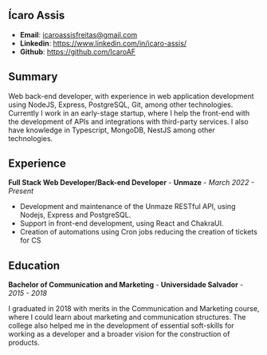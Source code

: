 ## Ícaro Assis

- **Email**: icaroassisfreitas@gmail.com
- **Linkedin**: https://www.linkedin.com/in/icaro-assis/
- **Github**: https://github.com/IcaroAF

## Summary

Web back-end developer, with experience in web application development using NodeJS, Express, PostgreSQL, Git, among other technologies. Currently I work in an early-stage startup, where I help the front-end with the development of APIs and integrations with third-party services. I also have knowledge in Typescript, MongoDB, NestJS among other technologies.

## Experience

**Full Stack Web Developer/Back-end Developer** - **Unmaze** - *March 2022 - Present*

- Development and maintenance of the Unmaze RESTful API, using Nodejs, Express and PostgreSQL.
- Support in front-end development, using React and ChakraUI.
- Creation of automations using Cron jobs reducing the creation of tickets for CS

## Education

**Bachelor of Communication and Marketing** - **Universidade Salvador** - *2015 - 2018*

I graduated in 2018 with merits in the Communication and Marketing course, where I could learn about marketing and communication structures. The college also helped me in the development of essential soft-skills for working as a developer and a broader vision for the construction of products.

